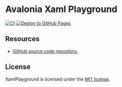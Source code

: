 # Avalonia Xaml Playground

[![CI](https://github.com/wieslawsoltes/XamlPlayground/actions/workflows/build.yml/badge.svg)](https://github.com/wieslawsoltes/XamlPlayground/actions/workflows/build.yml)
[![Deploy to GitHub Pages](https://github.com/wieslawsoltes/XamlPlayground/actions/workflows/pages.yml/badge.svg)](https://github.com/wieslawsoltes/XamlPlayground/actions/workflows/pages.yml)

## Resources

* [GitHub source code repository.](https://github.com/wieslawsoltes/XamlPlayground)

## License

XamlPlayground is licensed under the [MIT license](LICENSE.md).
